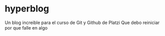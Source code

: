 # hyperblog
Un blog increible para el curso de Git y Github de Platzi
Que debo reiniciar por que falle en algo
